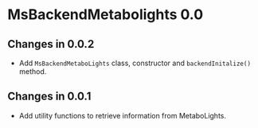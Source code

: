 # MsBackendMetabolights 0.0

## Changes in 0.0.2

- Add `MsBackendMetaboLights` class, constructor and `backendInitalize()`
  method.

## Changes in 0.0.1

- Add utility functions to retrieve information from MetaboLights.
